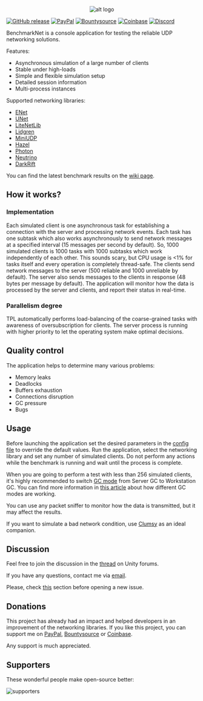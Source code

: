 <p align="center"> 
  <img src="https://i.imgur.com/PoXC5AA.png" alt="alt logo">
</p>

[![GitHub release](https://img.shields.io/github/release/nxrighthere/BenchmarkNet.svg)](https://github.com/nxrighthere/BenchmarkNet/releases) [![PayPal](https://drive.google.com/uc?id=1OQrtNBVJehNVxgPf6T6yX1wIysz1ElLR)](https://www.paypal.me/nxrighthere) [![Bountysource](https://drive.google.com/uc?id=19QRobscL8Ir2RL489IbVjcw3fULfWS_Q)](https://salt.bountysource.com/checkout/amount?team=nxrighthere) [![Coinbase](https://drive.google.com/uc?id=1LckuF-IAod6xmO9yF-jhTjq1m-4f7cgF)](https://commerce.coinbase.com/checkout/03e11816-b6fc-4e14-b974-29a1d0886697) [![Discord](https://discordapp.com/api/guilds/515987760281288707/embed.png)](https://discord.gg/ceaWXVw)

BenchmarkNet is a console application for testing the reliable UDP networking solutions.

Features:
- Asynchronous simulation of a large number of clients
- Stable under high-loads
- Simple and flexible simulation setup
- Detailed session information
- Multi-process instances

Supported networking libraries:
- [ENet](https://github.com/nxrighthere/ENet-CSharp "ENet")
- [UNet](https://forum.unity.com/threads/standalone-library-binaries-aka-server-dll.526718 "UNet")
- [LiteNetLib](https://github.com/RevenantX/LiteNetLib "LiteNetLib")
- [Lidgren](https://github.com/lidgren/lidgren-network-gen3 "Lidgren")
- [MiniUDP](https://github.com/ashoulson/MiniUDP "MiniUDP")
- [Hazel](https://github.com/DarkRiftNetworking/Hazel-Networking "Hazel")
- [Photon](https://www.photonengine.com/en/OnPremise "Photon")
- [Neutrino](https://github.com/Claytonious/Neutrino)
- [DarkRift](https://darkriftnetworking.com/DarkRift2)

You can find the latest benchmark results on the [wiki page](https://github.com/nxrighthere/BenchmarkNet/wiki/Benchmark-Results).

How it works?
--------
### Implementation
Each simulated client is one asynchronous task for establishing a connection with the server and processing network events. Each task has one subtask which also works asynchronously to send network messages at a specified interval (15 messages per second by default). So, 1000 simulated clients is 1000 tasks with 1000 subtasks which work independently of each other. This sounds scary, but CPU usage is <1% for tasks itself and every operation is completely thread-safe. The clients send network messages to the server (500 reliable and 1000 unreliable by default). The server also sends messages to the clients in response (48 bytes per message by default). The application will monitor how the data is processed by the server and clients, and report their status in real-time.

### Parallelism degree
TPL automatically performs load-balancing of the coarse-grained tasks with awareness of oversubscription for clients. The server process is running with higher priority to let the operating system make optimal decisions.

Quality control
--------
The application helps to determine many various problems:
- Memory leaks
- Deadlocks
- Buffers exhaustion
- Connections disruption
- GC pressure
- Bugs

Usage
--------
Before launching the application set the desired parameters in the [config file](https://github.com/nxrighthere/BenchmarkNet/wiki/Advanced-Options) to override the default values. Run the application, select the networking library and set any number of simulated clients. Do not perform any actions while the benchmark is running and wait until the process is complete.

When you are going to perform a test with less than 256 simulated clients, it's highly recommended to switch [GC mode](https://github.com/nxrighthere/BenchmarkNet/wiki/Advanced-Options#gc-mode) from Server GC to Workstation GC. You can find more information in [this article](https://blogs.msdn.microsoft.com/seteplia/2017/01/05/understanding-different-gc-modes-with-concurrency-visualizer/) about how different GC modes are working.

You can use any packet sniffer to monitor how the data is transmitted, but it may affect the results.

If you want to simulate a bad network condition, use [Clumsy](http://jagt.github.io/clumsy/ "Clumsy") as an ideal companion.

Discussion
--------
Feel free to join the discussion in the [thread](https://forum.unity.com/threads/benchmarknet-stress-test-for-enet-unet-litenetlib-lidgren-and-miniudp.512507 "thread") on Unity forums.

If you have any questions, contact me via [email](mailto:nxrighthere@gmail.com "email").

Please, check [this](https://github.com/nxrighthere/BenchmarkNet/issues?q=is%3Aissue+is%3Aclosed) section before opening a new issue.

Donations
--------
This project has already had an impact and helped developers in an improvement of the networking libraries. If you like this project, you can support me on [PayPal](https://www.paypal.me/nxrighthere), [Bountysource](https://salt.bountysource.com/checkout/amount?team=nxrighthere) or [Coinbase](https://commerce.coinbase.com/checkout/03e11816-b6fc-4e14-b974-29a1d0886697).

Any support is much appreciated.

Supporters
--------
These wonderful people make open-source better:
<p align="left"> 
  <img src="https://drive.google.com/uc?id=1jVxLviw_CHnjygdfSIdGzLQS2DBdYsa8" alt="supporters">
</p>
